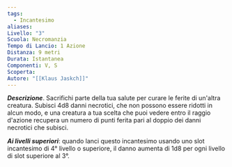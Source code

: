 ```yaml
---
tags:
  - Incantesimo
aliases: 
Livello: "3"
Scuola: Necromanzia
Tempo di Lancio: 1 Azione
Distanza: 9 metri
Durata: Istantanea
Componenti: V, S
Scoperta: 
Autore: "[[Klaus Jaskch]]"
---
```

***Descrizione***. Sacrifichi parte della tua salute per curare le ferite di un'altra creatura. Subisci 4d8 danni necrotici, che non possono essere ridotti in alcun modo, e una creatura a tua scelta che puoi vedere entro il raggio d'azione recupera un numero di punti ferita pari al doppio dei danni necrotici che subisci.

***Ai livelli superiori***: quando lanci questo incantesimo usando uno slot incantesimo di 4° livello o superiore, il danno aumenta di 1d8 per ogni livello di slot superiore al 3°.